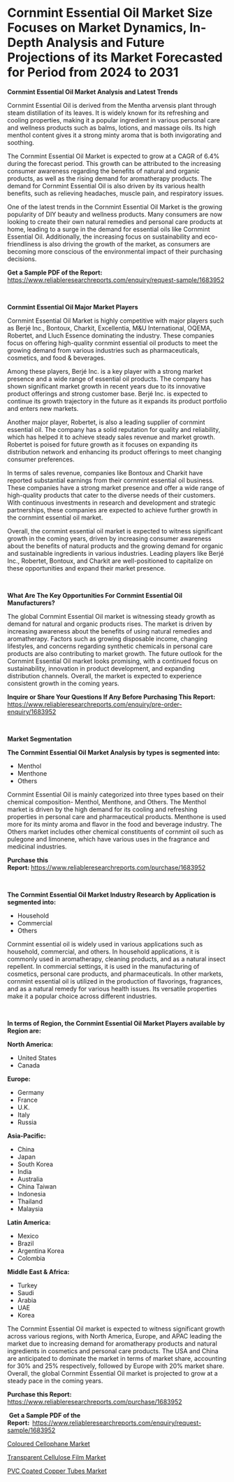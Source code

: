 <p><h1>Cornmint Essential Oil Market Size Focuses on Market Dynamics, In-Depth Analysis and Future Projections of its Market Forecasted for Period from 2024 to 2031</h1></p><p><strong>Cornmint Essential Oil Market Analysis and Latest Trends</strong></p>
<p><p>Cornmint Essential Oil is derived from the Mentha arvensis plant through steam distillation of its leaves. It is widely known for its refreshing and cooling properties, making it a popular ingredient in various personal care and wellness products such as balms, lotions, and massage oils. Its high menthol content gives it a strong minty aroma that is both invigorating and soothing.</p><p>The Cornmint Essential Oil Market is expected to grow at a CAGR of 6.4% during the forecast period. This growth can be attributed to the increasing consumer awareness regarding the benefits of natural and organic products, as well as the rising demand for aromatherapy products. The demand for Cornmint Essential Oil is also driven by its various health benefits, such as relieving headaches, muscle pain, and respiratory issues.</p><p>One of the latest trends in the Cornmint Essential Oil Market is the growing popularity of DIY beauty and wellness products. Many consumers are now looking to create their own natural remedies and personal care products at home, leading to a surge in the demand for essential oils like Cornmint Essential Oil. Additionally, the increasing focus on sustainability and eco-friendliness is also driving the growth of the market, as consumers are becoming more conscious of the environmental impact of their purchasing decisions.</p></p>
<p><strong>Get a Sample PDF of the Report:&nbsp;</strong> <a href="https://www.reliableresearchreports.com/enquiry/request-sample/1683952">https://www.reliableresearchreports.com/enquiry/request-sample/1683952</a></p>
<p>&nbsp;</p>
<p><strong>Cornmint Essential Oil Major Market Players</strong></p>
<p><p>Cornmint Essential Oil Market is highly competitive with major players such as Berjé Inc., Bontoux, Charkit, Excellentia, M&U International, OQEMA, Robertet, and Lluch Essence dominating the industry. These companies focus on offering high-quality cornmint essential oil products to meet the growing demand from various industries such as pharmaceuticals, cosmetics, and food & beverages.</p><p>Among these players, Berjé Inc. is a key player with a strong market presence and a wide range of essential oil products. The company has shown significant market growth in recent years due to its innovative product offerings and strong customer base. Berjé Inc. is expected to continue its growth trajectory in the future as it expands its product portfolio and enters new markets.</p><p>Another major player, Robertet, is also a leading supplier of cornmint essential oil. The company has a solid reputation for quality and reliability, which has helped it to achieve steady sales revenue and market growth. Robertet is poised for future growth as it focuses on expanding its distribution network and enhancing its product offerings to meet changing consumer preferences.</p><p>In terms of sales revenue, companies like Bontoux and Charkit have reported substantial earnings from their cornmint essential oil business. These companies have a strong market presence and offer a wide range of high-quality products that cater to the diverse needs of their customers. With continuous investments in research and development and strategic partnerships, these companies are expected to achieve further growth in the cornmint essential oil market.</p><p>Overall, the cornmint essential oil market is expected to witness significant growth in the coming years, driven by increasing consumer awareness about the benefits of natural products and the growing demand for organic and sustainable ingredients in various industries. Leading players like Berjé Inc., Robertet, Bontoux, and Charkit are well-positioned to capitalize on these opportunities and expand their market presence.</p></p>
<p>&nbsp;</p>
<p><strong>What Are The Key Opportunities For Cornmint Essential Oil Manufacturers?</strong></p>
<p><p>The global Cornmint Essential Oil market is witnessing steady growth as demand for natural and organic products rises. The market is driven by increasing awareness about the benefits of using natural remedies and aromatherapy. Factors such as growing disposable income, changing lifestyles, and concerns regarding synthetic chemicals in personal care products are also contributing to market growth. The future outlook for the Cornmint Essential Oil market looks promising, with a continued focus on sustainability, innovation in product development, and expanding distribution channels. Overall, the market is expected to experience consistent growth in the coming years.</p></p>
<p><strong>Inquire or Share Your Questions If Any Before Purchasing This Report:</strong> <a href="https://www.reliableresearchreports.com/enquiry/pre-order-enquiry/1683952">https://www.reliableresearchreports.com/enquiry/pre-order-enquiry/1683952</a></p>
<p>&nbsp;</p>
<p><strong>Market Segmentation</strong></p>
<p><strong>The Cornmint Essential Oil Market Analysis by types is segmented into:</strong></p>
<p><ul><li>Menthol</li><li>Menthone</li><li>Others</li></ul></p>
<p><p>Cornmint Essential Oil is mainly categorized into three types based on their chemical composition- Menthol, Menthone, and Others. The Menthol market is driven by the high demand for its cooling and refreshing properties in personal care and pharmaceutical products. Menthone is used more for its minty aroma and flavor in the food and beverage industry. The Others market includes other chemical constituents of cornmint oil such as pulegone and limonene, which have various uses in the fragrance and medicinal industries.</p></p>
<p><strong>Purchase this Report:&nbsp;</strong><a href="https://www.reliableresearchreports.com/purchase/1683952">https://www.reliableresearchreports.com/purchase/1683952</a></p>
<p>&nbsp;</p>
<p><strong>The Cornmint Essential Oil Market Industry Research by Application is segmented into:</strong></p>
<p><ul><li>Household</li><li>Commercial</li><li>Others</li></ul></p>
<p><p>Cornmint essential oil is widely used in various applications such as household, commercial, and others. In household applications, it is commonly used in aromatherapy, cleaning products, and as a natural insect repellent. In commercial settings, it is used in the manufacturing of cosmetics, personal care products, and pharmaceuticals. In other markets, cornmint essential oil is utilized in the production of flavorings, fragrances, and as a natural remedy for various health issues. Its versatile properties make it a popular choice across different industries.</p></p>
<p>&nbsp;</p>
<p><strong>In terms of Region, the Cornmint Essential Oil Market Players available by Region are:</strong></p>
<p>
    <p> <strong> North America: </strong>
        <ul>
            <li>United States</li>
            <li>Canada</li>
        </ul>
        </p> 
    <p> <strong> Europe: </strong>
        <ul>
            <li>Germany</li>
            <li>France</li>
            <li>U.K.</li>
            <li>Italy</li>
            <li>Russia</li>
        </ul>
        </p> 
    <p> <strong> Asia-Pacific: </strong>
        <ul>
            <li>China</li>
            <li>Japan</li>
            <li>South Korea</li>
            <li>India</li>
            <li>Australia</li>
            <li>China Taiwan</li>
            <li>Indonesia</li>
            <li>Thailand</li>
            <li>Malaysia</li>
        </ul>
        </p> 
    <p> <strong> Latin America: </strong>
        <ul>
            <li>Mexico</li>
            <li>Brazil</li>
            <li>Argentina Korea</li>
            <li>Colombia</li>
        </ul>
        </p> 
    <p> <strong> Middle East & Africa: </strong>
        <ul>
            <li>Turkey</li>
            <li>Saudi</li>
            <li>Arabia</li>
            <li>UAE</li>
            <li>Korea</li>
        </ul>
    </p>
    </p>
<p><p>The Cornmint Essential Oil market is expected to witness significant growth across various regions, with North America, Europe, and APAC leading the market due to increasing demand for aromatherapy products and natural ingredients in cosmetics and personal care products. The USA and China are anticipated to dominate the market in terms of market share, accounting for 30% and 25% respectively, followed by Europe with 20% market share. Overall, the global Cornmint Essential Oil market is projected to grow at a steady pace in the coming years.</p></p>
<p><strong>Purchase this Report: </strong><a href="https://www.reliableresearchreports.com/purchase/1683952">https://www.reliableresearchreports.com/purchase/1683952</a></p>
<p>&nbsp;<strong>Get a Sample PDF of the Report:&nbsp;&nbsp;</strong><a href="https://www.reliableresearchreports.com/enquiry/request-sample/1683952">https://www.reliableresearchreports.com/enquiry/request-sample/1683952</a></p>
<p><strong></strong></p>
<p><p><a href="https://github.com/seekum/Market-Research-Report-List-1/blob/main/coloured-cellophane-market.md">Coloured Cellophane Market</a></p><p><a href="https://github.com/timeliteaut/Market-Research-Report-List-1/blob/main/transparent-cellulose-film-market.md">Transparent Cellulose Film Market</a></p><p><a href="https://github.com/bobicer/Market-Research-Report-List-2/blob/main/pvc-coated-copper-tubes-market.md">PVC Coated Copper Tubes Market</a></p></p>